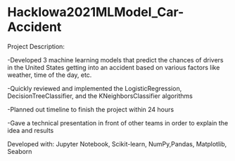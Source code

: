 # HackIowa2021MLModel_Car-Accident

Project Description: 

-Developed 3 machine learning models that predict the chances of drivers in the United States getting into an accident based on various factors like weather, time of the day, etc.

-Quickly reviewed and implemented the LogisticRegression, DecisionTreeClassifier, and the KNeighborsClassifier algorithms

-Planned out timeline to finish the project within 24 hours

-Gave a technical presentation in front of other teams in order to explain the idea and results

Developed with: Jupyter Notebook, Scikit-learn, NumPy,Pandas, Matplotlib, Seaborn
